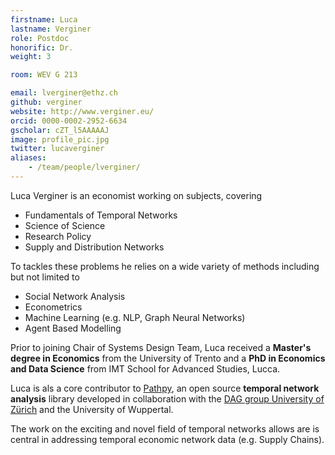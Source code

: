 ```yaml
---
firstname: Luca
lastname: Verginer
role: Postdoc
honorific: Dr.
weight: 3

room: WEV G 213

email: lverginer@ethz.ch
github: verginer
website: http://www.verginer.eu/
orcid: 0000-0002-2952-6634
gscholar: cZT_l5AAAAAJ
image: profile_pic.jpg
twitter: lucaverginer
aliases:
    - /team/people/lverginer/
---
```


Luca Verginer is an economist working on subjects, covering

- Fundamentals of Temporal Networks
- Science of Science
- Research Policy
- Supply and Distribution Networks

To tackles these problems he relies on a wide variety of methods including but not limited to

- Social Network Analysis
- Econometrics
- Machine Learning (e.g. NLP, Graph Neural Networks)
- Agent Based Modelling

Prior to joining Chair of Systems Design Team, Luca received a
**Master's degree in Economics** from the University of Trento and a **PhD in Economics and Data Science** from IMT School for Advanced Studies, Lucca.

Luca is als a core contributor to [Pathpy], an open source **temporal network analysis** library developed in collaboration with the [DAG group University of Zürich][dag] and the University of Wuppertal.

The work on the exciting and novel field of temporal networks allows are is central in addressing temporal economic network data (e.g. Supply Chains).

[pathpy]: http://www.pathpy.net
[dag]: https://www.ifi.uzh.ch/en/dag/people/scholtes.html
